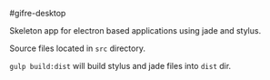 #gifre-desktop

Skeleton app for electron based applications using jade and stylus.

Source files located in `src` directory.

`gulp build:dist` will build stylus and jade files into `dist` dir.
